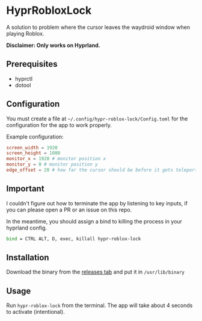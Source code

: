 # HyprRobloxLock
A solution to problem where the cursor leaves the waydroid window when playing Roblox.

**Disclaimer: Only works on Hyprland.**

## Prerequisites

- hyprctl
- dotool

## Configuration

You must create a file at `~/.config/hypr-roblox-lock/Config.toml` for the configuration for the app to work properly.

Example configuration:
```toml
screen_width = 1920
screen_height = 1080
monitor_x = 1920 # monitor position x
monitor_y = 0 # monitor position y
edge_offset = 20 # how far the cursor should be before it gets teleported to the other side
```

## Important

I couldn't figure out how to terminate the app by listening to key inputs, if you can please open a PR or an issue on this repo.

In the meantime, you should assign a bind to killing the process in your hyprland config.

```sh
bind = CTRL ALT, D, exec, killall hypr-roblox-lock
```

## Installation

Download the binary from the [releases tab](https://github.com/yorunoken/HyprRobloxLock/releases) and put it in `/usr/lib/binary`

## Usage

Run `hypr-roblox-lock` from the terminal. The app will take about 4 seconds to activate (intentional).
